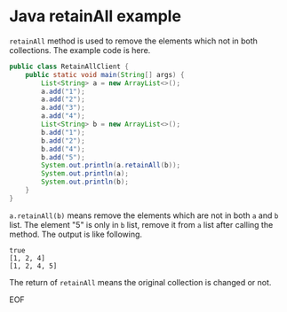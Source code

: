 # Java retainAll example
`retainAll` method is used to remove the elements which not in both collections. The example code is here.
```java
public class RetainAllClient {
    public static void main(String[] args) {
        List<String> a = new ArrayList<>();
        a.add("1");
        a.add("2");
        a.add("3");
        a.add("4");
        List<String> b = new ArrayList<>();
        b.add("1");
        b.add("2");
        b.add("4");
        b.add("5");
        System.out.println(a.retainAll(b));
        System.out.println(a);
        System.out.println(b);
    }
}
```
`a.retainAll(b)` means remove the elements which are not in both `a` and `b` list. The element "5" is only in `b` list, remove
it from `a` list after calling the method. The output is like following.
```
true
[1, 2, 4]
[1, 2, 4, 5]
```
The return of `retainAll` means the original collection is changed or not.

EOF